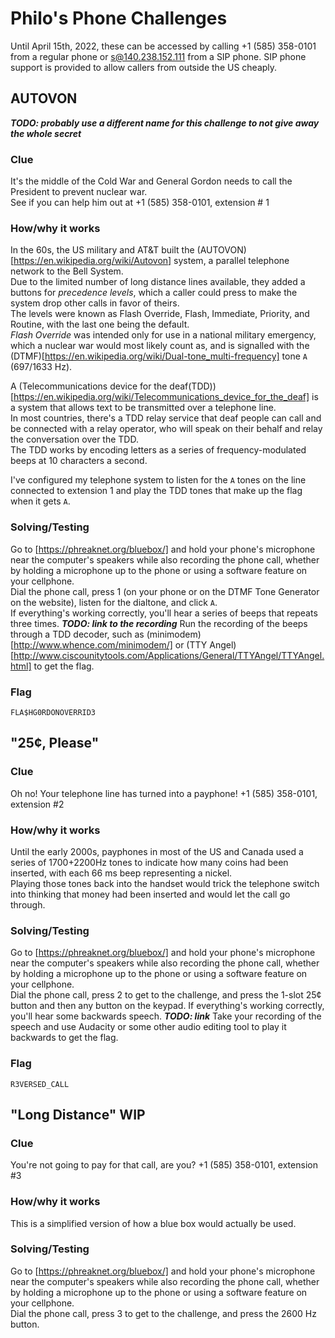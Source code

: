 # Philo's Phone Challenges

Until April 15th, 2022, these can be accessed by calling +1 (585) 358-0101 from a regular phone or s@140.238.152.111 from a SIP phone.
SIP phone support is provided to allow callers from outside the US cheaply.

## AUTOVON
***TODO: probably use a different name for this challenge to not give away the whole secret***
### Clue
It's the middle of the Cold War and General Gordon needs to call the President to prevent nuclear war.  
See if you can help him out at +1 (585) 358-0101, extension # 1

### How/why it works
In the 60s, the US military and AT&T built the (AUTOVON)[https://en.wikipedia.org/wiki/Autovon] system, a parallel telephone network to the Bell System.  
Due to the limited number of long distance lines available, they added a buttons for *precedence levels*, which a caller could press to make the system drop other calls in favor of theirs.  
The levels were known as Flash Override, Flash, Immediate, Priority, and Routine, with the last one being the default.  
*Flash Override* was intended only for use in a national military emergency, which a nuclear war would most likely count as, and is signalled with the (DTMF)[https://en.wikipedia.org/wiki/Dual-tone_multi-frequency] tone `A` (697/1633 Hz).  

A (Telecommunications device for the deaf(TDD))[https://en.wikipedia.org/wiki/Telecommunications_device_for_the_deaf] is a system that allows text to be transmitted over a telephone line.  
In most countries, there's a TDD relay service that deaf people can call and be connected with a relay operator, who will speak on their behalf and relay the conversation over the TDD.  
The TDD works by encoding letters as a series of frequency-modulated beeps at 10 characters a second.  

I've configured my telephone system to listen for the `A` tones on the line connected to extension 1 and play the TDD tones that make up the flag when it gets `A`.

### Solving/Testing
Go to [https://phreaknet.org/bluebox/] and hold your phone's microphone near the computer's speakers while also recording the phone call, whether by holding a microphone up to the phone or using a software feature on your cellphone.  
Dial the phone call, press 1 (on your phone or on the DTMF Tone Generator on the website), listen for the dialtone, and click `A`.  
If everything's working correctly, you'll hear a series of beeps that repeats three times.  ***TODO: link to the recording***
Run the recording of the beeps through a TDD decoder, such as (minimodem)[http://www.whence.com/minimodem/] or (TTY Angel)[http://www.ciscounitytools.com/Applications/General/TTYAngel/TTYAngel.html] to get the flag.

### Flag
`FLA$HG0RDONOVERRID3`



## "25¢, Please"
### Clue
Oh no! Your telephone line has turned into a payphone!
+1 (585) 358-0101, extension #2

### How/why it works
Until the early 2000s, payphones in most of the US and Canada used a series of 1700+2200Hz tones to indicate how many coins had been inserted, with each 66 ms beep representing a nickel.  
Playing those tones back into the handset would trick the telephone switch into thinking that money had been inserted and would let the call go through.

### Solving/Testing
Go to [https://phreaknet.org/bluebox/] and hold your phone's microphone near the computer's speakers while also recording the phone call, whether by holding a microphone up to the phone or using a software feature on your cellphone.  
Dial the phone call, press 2 to get to the challenge, and press the 1-slot 25¢ button and then any button on the keypad.
If everything's working correctly, you'll hear some backwards speech.  ***TODO: link***
Take your recording of the speech and use Audacity or some other audio editing tool to play it backwards to get the flag.

### Flag
`R3VERSED_CALL`


## "Long Distance" **WIP**
### Clue
You're not going to pay for that call, are you?
+1 (585) 358-0101, extension #3

### How/why it works
This is a simplified version of how a blue box would actually be used.

### Solving/Testing
Go to [https://phreaknet.org/bluebox/] and hold your phone's microphone near the computer's speakers while also recording the phone call, whether by holding a microphone up to the phone or using a software feature on your cellphone.  
Dial the phone call, press 3 to get to the challenge, and press the 2600 Hz button.
